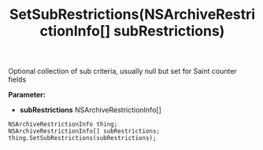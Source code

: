 ﻿---
uid: crmscript_ref_NSArchiveRestrictionInfo_SetSubRestrictions
title: SetSubRestrictions(NSArchiveRestrictionInfo[] subRestrictions)
intellisense: NSArchiveRestrictionInfo.SetSubRestrictions
keywords: NSArchiveRestrictionInfo, GetSubRestrictions
so.topic: reference
---

Optional collection of sub criteria, usually null but set for Saint counter fields

**Parameter:** 
 - **subRestrictions** NSArchiveRestrictionInfo[]

```crmscript
NSArchiveRestrictionInfo thing;
NSArchiveRestrictionInfo[] subRestrictions;
thing.SetSubRestrictions(subRestrictions);
```

